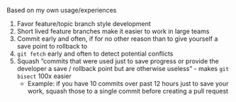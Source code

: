 Based on my own usage/experiences 

1. Favor feature/topic branch style development 
2. Short lived feature branches make it easier to work in large teams
1. Commit early and often, if for no other reason than to give yourself a save point to rollback to 
1. `git fetch` early and often to detect potential conflicts
1. Squash “commits that were used just to save progress or provide the developer a save / rollback point but are otherwise useless” - makes `git bisect` 100x easier
   - Example: if you have 10 commits over past 12 hours just to save your work, squash those to a single commit before creating a pull request 